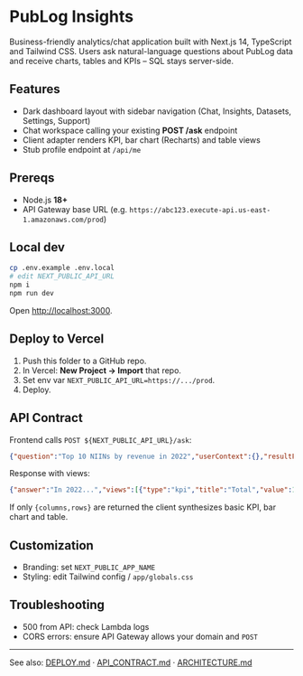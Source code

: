 # PubLog Insights

Business-friendly analytics/chat application built with Next.js 14, TypeScript and Tailwind CSS. Users ask natural-language questions about PubLog data and receive charts, tables and KPIs – SQL stays server-side.

## Features
- Dark dashboard layout with sidebar navigation (Chat, Insights, Datasets, Settings, Support)
- Chat workspace calling your existing **POST /ask** endpoint
- Client adapter renders KPI, bar chart (Recharts) and table views
- Stub profile endpoint at `/api/me`

## Prereqs
- Node.js **18+**
- API Gateway base URL (e.g. `https://abc123.execute-api.us-east-1.amazonaws.com/prod`)

## Local dev
```bash
cp .env.example .env.local
# edit NEXT_PUBLIC_API_URL
npm i
npm run dev
```
Open <http://localhost:3000>.

## Deploy to Vercel
1. Push this folder to a GitHub repo.
2. In Vercel: **New Project → Import** that repo.
3. Set env var `NEXT_PUBLIC_API_URL=https://.../prod`.
4. Deploy.

## API Contract
Frontend calls `POST ${NEXT_PUBLIC_API_URL}/ask`:
```json
{"question":"Top 10 NIINs by revenue in 2022","userContext":{},"resultFormat":"semantic-v1"}
```
Response with views:
```json
{"answer":"In 2022...","views":[{"type":"kpi","title":"Total","value":123}],"raw":{"columns":[],"rows":[]}}
```
If only `{columns,rows}` are returned the client synthesizes basic KPI, bar chart and table.

## Customization
- Branding: set `NEXT_PUBLIC_APP_NAME`
- Styling: edit Tailwind config / `app/globals.css`

## Troubleshooting
- 500 from API: check Lambda logs
- CORS errors: ensure API Gateway allows your domain and `POST`

---

See also: [DEPLOY.md](./docs/DEPLOY.md) · [API_CONTRACT.md](./docs/API_CONTRACT.md) · [ARCHITECTURE.md](./docs/ARCHITECTURE.md)
